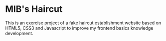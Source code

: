 # MIB's Haircut
This is an exercise project of a fake haircut establishment website based on HTML5, CSS3 and Javascript to improve my frontend basics knowledge development.
